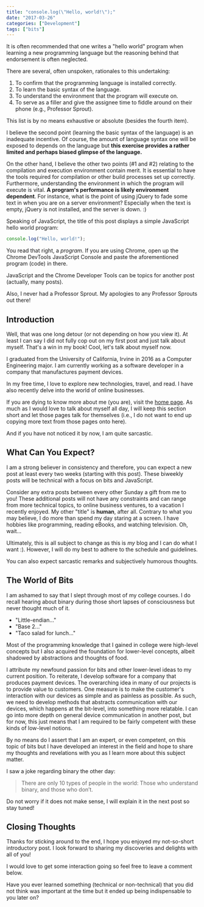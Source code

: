 ```yaml
---
title: "console.log(\"Hello, world!\");"
date: "2017-03-26"
categories: ["Development"]
tags: ["bits"]
---
```


It is often recommended that one writes a "hello world" program when learning a new programming language but the reasoning behind that endorsement is often neglected.

There are several, often unspoken, rationales to this undertaking:

1. To confirm that the programming language is installed correctly.
2. To learn the basic syntax of the language.
3. To understand the environment that the program will execute on.
4. To serve as a filler and give the assignee time to fiddle around on their phone (e.g., Professor Sprout).

This list is by no means exhaustive or absolute (besides the fourth item).

I believe the second point (learning the basic syntax of the language) is an inadequate incentive. Of course, the amount of language syntax one will be exposed to depends on the language but **this exercise provides a rather limited and perhaps biased glimpse of the language.**

On the other hand, I believe the other two points (#1 and #2) relating to the compilation and execution environment contain merit. It is essential to have the tools required for compilation or other build processes set up correctly. Furthermore, understanding the environment in which the program will execute is vital. **A program's performance is likely environment dependent**. For instance, what is the point of using jQuery to fade some text in when you are on a server environment? Especially when the text is empty, jQuery is not installed, and the server is down. :)

Speaking of JavaScript, the title of this post displays a simple JavaScript hello world program:

```javascript
console.log("Hello, world!");
```

You read that right, a _program_. If you are using Chrome, open up the Chrome DevTools JavaScript Console and paste the aforementioned program (code) in there.

JavaScript and the Chrome Developer Tools can be topics for another post (actually, many posts).

Also, I never had a Professor Sprout. My apologies to any Professor Sprouts out there!

## Introduction

Well, that was one long detour (or not depending on how you view it). At least I can say I did not fully cop out on my first post and just talk about myself. That's a win in my book! Cool, let's talk about myself now.

I graduated from the University of California, Irvine in 2016 as a Computer Engineering major.​ I am currently working as a software developer in a company that manufactures payment devices.

In my free time, I love to explore new technologies, travel, and read. I have also recently delve into the world of online businesses.​

If you are dying to know more about me (you are), visit the [home page](/). As much as I would love to talk about myself all day, I will keep this section short and let those pages talk for themselves (i.e., I do not want to end up copying more text from those pages onto here).

And if you have not noticed it by now, I am quite sarcastic.

## What Can You Expect?

I am a strong believer in consistency and therefore, you can expect a new post at least every two weeks (starting with this post). These biweekly posts will be technical with a focus on bits and JavaScript.

​Consider any extra posts between every other Sunday a gift from me to you! These additional posts will not have any constraints and can range from more technical topics, to online business ventures, to a vacation I recently enjoyed. My other "title" is **human**, after all. Contrary to what you may believe, I do more than spend my day staring at a screen. I have hobbies like programming, reading eBooks, and watching television. Oh, wait...

Ultimately, ​this is all subject to change as this is _my_ blog and I can do what I want :). However, I will do my best to adhere to the schedule and guidelines.

You can also expect sarcastic remarks and subjectively humorous thoughts.

## The World of Bits

​I am ashamed to say that I slept through most of my college courses. I do recall hearing about binary during those short lapses of consciousness but never thought much of it.

- "Little-endian..."
- "Base 2..."
- "Taco salad for lunch..."

Most of the programming knowledge that I gained in college were high-level concepts but I also acquired the foundation for lower-level concepts, albeit shadowed by abstractions and thoughts of food.

I attribute my newfound passion for bits and other lower-level ideas to my current position. To reiterate, I develop software for a company that produces payment devices. The overarching idea in many of our projects is to provide value to customers. One measure is to make the customer's interaction with our devices as simple and as painless as possible. As such, we need to develop methods that abstracts communication with our devices, which happens at the bit-level, into something more relatable. I can go into more depth on general device communication in another post, but for now, this just means that I am required to be fairly competent with these kinds of low-level notions.

By no means do I assert that I am ​an expert, or even competent, on this topic of bits but I have developed an interest in the field and hope to share my thoughts and revelations with you as I learn more about this subject matter.

I saw a joke regarding binary the other day:

> There are only 10 types of people in the world: Those who understand binary, and those who don’t.

Do not worry if it does not make sense, I will explain it in the next post so stay tuned!

## Closing Thoughts

Thanks for sticking around to the end, I hope you enjoyed my not-so-short introductory post.​ I look forward to sharing my discoveries and delights with all of you!

​I would love to get some interaction going so feel free to leave a comment below.

​Have you ever learned something (technical or non-technical) that you did not think was important at the time but it ended up being indispensable to you later on?
